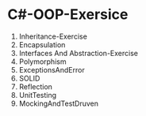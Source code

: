 <h1>C#-OOP-Exersice</h1>
  <ol>
    <li>Inheritance-Exercise</li> 
    <li>Encapsulation</li>
    <li>Interfaces And Abstraction-Exercise</li>
    <li>Polymorphism</li>
    <li>ExceptionsAndError</li>
    <li>SOLID</li>
    <li>Reflection</li>
    <li>UnitTesting</li>
    <li>MockingAndTestDruven</li>
  </ol>
